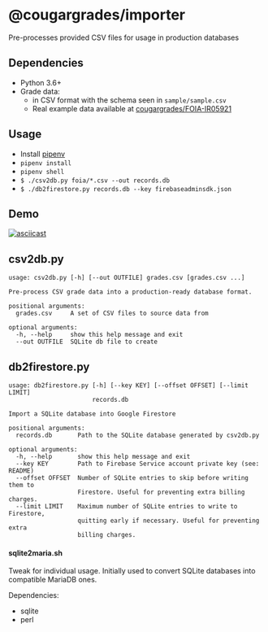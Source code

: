 # @cougargrades/importer
Pre-processes provided CSV files for usage in production databases

## Dependencies
- Python 3.6+
- Grade data:
    - in CSV format with the schema seen in `sample/sample.csv`
    - Real example data available at [cougargrades/FOIA-IR05921](https://github.com/cougargrades/FOIA-IR05921)

## Usage
- Install [pipenv](https://github.com/pypa/pipenv)
- `pipenv install`
- `pipenv shell`
- `$ ./csv2db.py foia/*.csv --out records.db`
- `$ ./db2firestore.py records.db --key firebaseadminsdk.json`

## Demo
[![asciicast](https://asciinema.org/a/sukllBJDXgcGfR5FK9TNuiGy8.svg)](https://asciinema.org/a/sukllBJDXgcGfR5FK9TNuiGy8)

## csv2db.py
```
usage: csv2db.py [-h] [--out OUTFILE] grades.csv [grades.csv ...]

Pre-process CSV grade data into a production-ready database format.

positional arguments:
  grades.csv     A set of CSV files to source data from

optional arguments:
  -h, --help     show this help message and exit
  --out OUTFILE  SQLite db file to create
```

## db2firestore.py
```
usage: db2firestore.py [-h] [--key KEY] [--offset OFFSET] [--limit LIMIT]
                       records.db

Import a SQLite database into Google Firestore

positional arguments:
  records.db       Path to the SQLite database generated by csv2db.py

optional arguments:
  -h, --help       show this help message and exit
  --key KEY        Path to Firebase Service account private key (see: README)
  --offset OFFSET  Number of SQLite entries to skip before writing them to
                   Firestore. Useful for preventing extra billing charges.
  --limit LIMIT    Maximum number of SQLite entries to write to Firestore,
                   quitting early if necessary. Useful for preventing extra
                   billing charges.
```

#### sqlite2maria.sh
Tweak for individual usage. Initially used to convert SQLite databases into compatible MariaDB ones.

Dependencies:
- sqlite 
- perl
